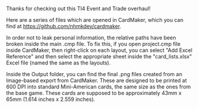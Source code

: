 Thanks for checking out this TI4 Event and Trade overhaul!

Here are a series of files which are opened in CardMaker, which you can find at https://github.com/nhmkdev/cardmaker.

In order not to leak personal information, the relative paths have been broken inside the main .cmp file.  To fix this, if you open project.cmp file inside CardMaker, then right-click on each layout, you can select "Add Excel Reference" and then select the appropriate sheet inside the "card_lists.xlsx" Excel file (named the same as the layouts).

Inside the Output folder, you can find the final .png files created from an Image-based export from CardMaker.  These are designed to be printed at 600 DPI into standard Mini-American cards, the same size as the ones from the base game.
These cards are supposed to be approximately 43mm x 65mm (1.614 inches x 2.559 inches).